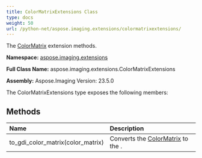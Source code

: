 ```yaml
---
title: ColorMatrixExtensions Class
type: docs
weight: 50
url: /python-net/aspose.imaging.extensions/colormatrixextensions/
---
```


The [ColorMatrix](/imaging/python-net/aspose.imaging/colormatrix/) extension methods.

**Namespace:** [aspose.imaging.extensions](/imaging/python-net/aspose.imaging.extensions/)

**Full Class Name:** aspose.imaging.extensions.ColorMatrixExtensions

**Assembly:**  Aspose.Imaging Version: 23.5.0

The ColorMatrixExtensions type exposes the following members:
## **Methods**
|**Name**|**Description**|
| :- | :- |
|to_gdi_color_matrix(color_matrix)|Converts the [ColorMatrix](/imaging/python-net/aspose.imaging/colormatrix/) to the .|
